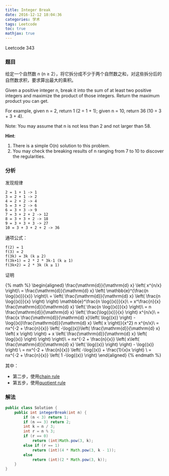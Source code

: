 ```yaml
---
title: Integer Break
date: 2016-12-12 18:04:36
categories: 学术
tags: Leetcode
toc: true
mathjax: true
---
```


Leetcode 343

### 题目

给定一个自然数 n (n ≥ 2），将它拆分成不少于两个自然数之和，对这些拆分后的自然数求积，要求算出最大的乘积。

Given a positive integer n, break it into the sum of at least two positive integers and maximize the product of those integers. Return the maximum product you can get.

For example, given n = 2, return 1 (2 = 1 + 1); given n = 10, return 36 (10 = 3 + 3 + 4).

Note: You may assume that n is not less than 2 and not larger than 58.

__Hint__:

1. There is a simple O(n) solution to this problem.
2. You may check the breaking results of n ranging from 7 to 10 to discover the regularities.


### 分析

发现规律

```
2 = 1 + 1 -> 1
3 = 2 + 1 -> 2
4 = 2 + 2 -> 4
5 = 3 + 2 -> 6
6 = 3 + 3 -> 9
7 = 3 + 2 + 2 -> 12
8 = 3 + 3 + 2 -> 18
9 = 3 + 3 + 3 -> 27
10 = 3 + 3 + 2 + 2 -> 36
```

通项公式：

```
f(2) = 1
f(3) = 2
f(3k) = 3k (k ≥ 2)
f(3k+1) = 2 * 2 * 3k-1 (k ≥ 1)
f(3k+2) = 2 * 3k (k ≥ 1)
```

证明

{% math %}
\begin{aligned}
\frac{\mathrm{d}}{\mathrm{d} x} \left( x^{n/x} \right)\\
= \frac{\mathrm{d}}{\mathrm{d} x} \left( \mathbb{e}^{\frac{n \log{(x)}}{x}} \right)\\
= \left( \frac{\mathrm{d}}{\mathrm{d} x} \left( \frac{n \log{(x)}}{x} \right) \right) \mathbb{e}^\frac{n \log{(x)}}{x}\\
= x^\frac{n}{x} \frac{\mathrm{d}}{\mathrm{d} x} \left( \frac{n \log{(x)}}{x} \right)\\
= n \frac{\mathrm{d}}{\mathrm{d} x} \left( \frac{\log{(x)}}{x} \right) x^{n/x}\\
= \frac{x \frac{\mathrm{d}}{\mathrm{d} x}\left( \log{(x)} \right) - \log{(x)}\frac{\mathrm{d}}{\mathrm{d} x} \left( x \right)}{x^2} n x^{n/x}\\
= nx^{-2 + \frac{n}{x}} \left( -\log{(x)}\left( \frac{\mathrm{d}}{\mathrm{d} x} \left( x \right) \right) + x \left( \frac{\mathrm{d}}{\mathrm{d} x} \left( \log{(x)} \right) \right) \right)\\
= nx^{-2 + \frac{n}{x}} \left( x\left( \frac{\mathrm{d}}{\mathrm{d} x} \left( \log{(x)} \right) \right) - \log{(x)} \right) \\
= nx^{-2 + \frac{n}{x}} \left( -\log{(x)} + \frac{1}{x}x \right) \\
= nx^{-2 + \frac{n}{x}} \left( 1 -\log{(x)} \right)
\end{aligned}
{% endmath %}

其中：

* 第二步，使用[chain rule](https://zh.wikipedia.org/wiki/%E9%93%BE%E5%BC%8F%E6%B3%95%E5%88%99)
* 第五步，使用[quotient rule](https://en.wikipedia.org/wiki/Quotient_rule)

### 解法

```java
public class Solution {
    public int integerBreak(int n) {
        if (n < 3) return 1;
        if (n == 3) return 2;
        int k = n / 3;
        int r = n % 3;
        if (r == 0)
            return (int)Math.pow(3, k);
        else if (r == 1)
            return (int)(4 * Math.pow(3, k - 1));
        else
            return (int)(2 * Math.pow(3, k));
    }
}
```